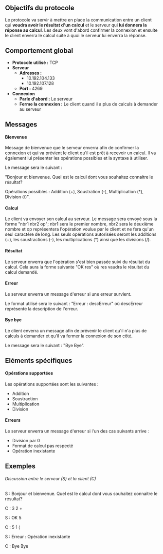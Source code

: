 ## Objectifs du protocole

Le protocole va servir à mettre en place la communication entre un client qui **voudra avoir le résultat d'un calcul** et le serveur qui **lui donnera la réponse au calcul**. Les deux vont d'abord confirmer la connexion et ensuite le client enverra le calcul suite à quoi le serveur lui enverra la réponse.



## Comportement global

- **Protocole utilisé :** TCP 
- **Serveur**
  - **Adresses :** 
    - 10.192.104.133
    - 10.192.107.128
  - **Port :** 4269
- **Connexion**
  - **Parle d'abord :** Le serveur
  - **Ferme la connexion :** Le client quand il a plus de calculs à demander au serveur



## Messages

#### Bienvenue

Message de bienvenue que le serveur enverra afin de confirmer la connexion et qui va prévient le client qu'il est prêt à recevoir un calcul. Il va également lui présenter les opérations possibles et la syntaxe à utiliser.

Le message sera le suivant : 

"Bonjour et bienvenue. Quel est le calcul dont vous souhaitez connaitre le résultat?

Opérations possibles : Addition (+), Soustration (-), Multiplication (*), Division (/)".



#### Calcul

Le client va envoyer son calcul au serveur. Le message sera envoyé sous la forme "nbr1 nbr2 op"; nbr1 sera le premier nombre, nbr2 sera le deuxième nombre et op représentera l'opération voulue par le client et ne fera qu'un seul caractère de long. Les seuls opérations autorisées seront les additions (+), les soustractions (-), les multiplications (*) ainsi que les divisions (/).



#### Résultat

Le serveur enverra que l'opération s'est bien passée suivi du résultat du calcul. Cela aura la forme suivante "OK res" où res vaudra le résultat du calcul demandé.



#### Erreur

Le serveur enverra un message d'erreur si une erreur survient.

Le format utilisé sera le suivant : "Erreur : descErreur" où descErreur représente la description de l'erreur.



#### Bye bye

Le client enverra un message afin de prévenir le client qu'il n'a plus de calculs à demander et qu'il va fermer la connexion de son côté. 

Le message sera le suivant : "Bye Bye".



## Eléments spécifiques

#### Opérations supportées

Les opérations supportées sont les suivantes :

- Addition
- Soustraction
- Multiplication
- Division



#### Erreurs

Le serveur enverra un message d'erreur si l'un des cas suivants arrive :

- Division par 0
- Format de calcul pas respecté
- Opération inexistante



## Exemples

###### Discussion entre le serveur (S) et la client (C)

S : Bonjour et bienvenue. Quel est le calcul dont vous souhaitez connaitre le résultat?

C : 3 2 +

S : OK 5

C : 5 1 (

S : Erreur : Opération inexistante

C : Bye Bye
